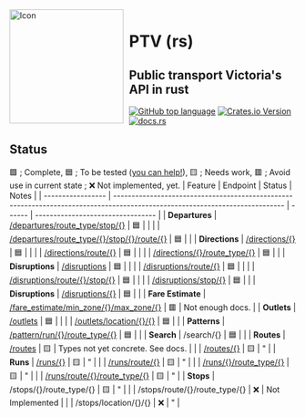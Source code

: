 <img width="200" height="200" align="left" style="float: left; margin: 0 10px 0 0;" alt="Icon" src="https://github.com/tascord/ptvrs/blob/main/icon.png?raw=true"> 

# PTV (rs)
## Public transport Victoria's API in rust

[![GitHub top language](https://img.shields.io/github/languages/top/tascord/ptvrs?color=0072CE&style=for-the-badge)](#)
[![Crates.io Version](https://img.shields.io/crates/v/ptv?style=for-the-badge)](https://crates.io/crates/ptv)
[![docs.rs](https://img.shields.io/docsrs/ptv?style=for-the-badge)](https://docs.rs/ptv)

## Status
🟩 ; Complete, 🟦 ; To be tested ([you can help!](https://github.com/tascord/ptvrs/issues/new)), 🟨 ; Needs work, 🟥 ; Avoid use in current state ; ❌ Not implemented, yet.
| Feature           | Endpoint                                                                                                                     | Status | Notes                             |
| ----------------- | ---------------------------------------------------------------------------------------------------------------------------- | ------ | --------------------------------- |
| **Departures**    | [/departures/route_type/stop/{}](https://docs.rs/ptv/latest/ptv/struct.Client.html#method.departures_stop)                   | 🟦      |                                   |
|                   | [/departures/route_type/{}/stop/{}/route/{}](https://docs.rs/ptv/latest/ptv/struct.Client.html#method.departures_stop_route) | 🟦      |                                   |
| **Directions**    | [/directions/{}](https://docs.rs/ptv/latest/ptv/struct.Client.html#method.directions_id)                                     | 🟦      |                                   |
|                   | [/directions/route/{}](https://docs.rs/ptv/latest/ptv/struct.Client.html#method.directions_route)                            | 🟦      |                                   |
|                   | [/directions/{}/route_type/{}](https://docs.rs/ptv/latest/ptv/struct.Client.html#method.directions_id_route)                 | 🟦      |                                   |
| **Disruptions**   | [/disruptions](https://docs.rs/ptv/latest/ptv/struct.Client.html#method.disruptions)                                         | 🟦      |                                   |
|                   | [/disruptions/route/{}](https://docs.rs/ptv/latest/ptv/struct.Client.html#method.disruptions_route)                          | 🟦      |                                   |
|                   | [/disruptions/route/{}/stop/{}](https://docs.rs/ptv/latest/ptv/struct.Client.html#method.disruptions_route_stop)             | 🟦      |                                   |
|                   | [/disruptions/stop/{}](https://docs.rs/ptv/latest/ptv/struct.Client.html#method.disruptions_stop)                            | 🟦      |                                   |
| **Disruptions**   | [/disruptions/{}](https://docs.rs/ptv/latest/ptv/struct.Client.html#method.disruptions_id)                                   | 🟦      |                                   |
| **Fare Estimate** | [/fare_estimate/min_zone/{}/max_zone/{}](https://docs.rs/ptv/latest/ptv/struct.Client.html#method.fare_estimate)             | 🟥      | Not enough docs.                  |
| **Outlets**       | [/outlets](https://docs.rs/ptv/latest/ptv/struct.Client.html#method.outlets)                                                 | 🟦      |                                   |
|                   | [/outlets/location/{}/{}](https://docs.rs/ptv/latest/ptv/struct.Client.html#method.outlets_lat_long)                         | 🟦      |                                   |
| **Patterns**      | [/pattern/run/{}/route_type/{}](https://docs.rs/ptv/latest/ptv/struct.Client.html#method.patterns_run_route)                 | 🟦      |                                   |
| **Search**        | /search/{}                                                                                                                   | 🟦      |                                   |
| **Routes**        | [/routes](https://docs.rs/ptv/latest/ptv/struct.Client.html#method.routes)                                                   | 🟨      | Types not yet concrete. See docs. |
|                   | [/routes/{}](https://docs.rs/ptv/latest/ptv/struct.Client.html#method.routes_id)                                             | 🟨      | "                                 |
| **Runs**          | [/runs/{}](https://docs.rs/ptv/latest/ptv/struct.Client.html#method.runs_ref)                                                | 🟨      | "                                 |
|                   | [/runs/route/{}](https://docs.rs/ptv/latest/ptv/struct.Client.html#method.runs_id)                                           | 🟨      | "                                 |
|                   | [/runs/{}/route_type/{}](https://docs.rs/ptv/latest/ptv/struct.Client.html#method.runs_ref_type)                             | 🟨      | "                                 |
|                   | [/runs/route/{}/route_type/{}](https://docs.rs/ptv/latest/ptv/struct.Client.html#method.runs_id_type)                        | 🟨      | "                                 |
| **Stops**         | /stops/{}/route_type/{}                                                                                                      | 🟨      | "                                 |
|                   | /stops/route/{}/route_type/{}                                                                                                | ❌      | Not Implemented                   |
|                   | /stops/location/{}/{}                                                                                                        | ❌      | "                                 |
